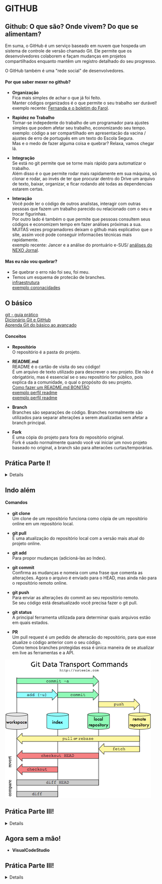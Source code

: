 # GITHUB

## Github: O que são? Onde vivem? Do que se alimentam?

Em suma, o GitHub é um serviço baseado em nuvem que hospeda um sistema de controle de versão chamado Git. Ele permite que os desenvolvedores colaborem e façam mudanças em projetos compartilhados enquanto mantêm um registro detalhado do seu progresso.


O GitHub também é uma "rede social" de desenvolvedores.

#### Por que saber mexer no github?
* <b>Organização</b><br>
Fica mais simples de achar o que já foi feito.<br>
Manter códigos organizados é o que permite o seu trabalho ser durável!<br>
exemplo recente: [Fernanda e o boletim do Farol](https://github.com/ImpulsoGov/internal_analysis/tree/master/weekly_analysis).<br>

* <b>Rapidez no Trabalho</b><br>
Tornar-se indepedente do trabalho de um programador para ajustes simples que podem afetar seu trabalho, economizando seu tempo.<br>
exemplo: código a ser compartilhado em apresentacão da vacina / ajustes de erro de português em um texto do Escola Segura.<br>
Mas e o medo de fazer alguma coisa e quebrar? Relaxa, vamos chegar lá.

* <b>Integração</b><br>
Se está no git permite que se torne mais rápido para automatizar o trabalho.<br>
Além disso é o que permite rodar mais rapidamente em sua máquina, só clonar e rodar, ao invés de ter que procurar dentro do Drive um arquivo de texto, baixar, organizar, e ficar rodando até todas as dependencias estarem certas.<br>

* <b>Interação</b><br>
Você pode ler o código de outros analistas, interagir com outras pessoas que fazem um trabalho parecido ou relacionado com o seu e trocar figurinhas.<br>
Por outro lado é também o que permite que pessoas consultem seus códigos e economizem tempo em fazer análises próximas a sua.<br>
MUITAS vezes programadores deixam o github mais explicativo que o site, assim você pode conseguir informacões técnicas mais rapidamente.<br>
exemplo recente: Jancer e a análise do prontuário e-SUS/ [análises do NEXO Jornal](https://github.com/Nexo-Dados/PoliticasPublicas).

#### Mas eu não vou quebrar?
* Se quebrar o erro não foi seu, foi meu.
* Temos um esquema de protecão de branches.<br>
[infraestrutura](https://docs.google.com/file/d/1aK_UkmuuKrqej9hUdhue71E4quunRIi0j1oB2wUu29Y/edit)<br>
[exemplo coronacidades](https://github.com/ImpulsoGov/coronacidades-datasource/settings/branches)<br>

## O básico

[git - guia prático](https://rogerdudler.github.io/git-guide/index.pt_BR.html)<br>
[Dicionário Git e GitHub](https://gist.github.com/victorsenam/8580499)<br>
[Aprenda Git do básico ao avançado](https://comandosgit.github.io/)

#### Conceitos

* <b>Repositório</b><br>
O repositório é a pasta do projeto.

* <b>README.md</b><br>
README é o cartão de visita do seu código! <br>
É um arquivo de texto utilizado para descrever o seu projeto. Ele não é obrigatório, mas é essencial se o seu repositório for público, pois explica da a comunidade, o qual o propósito do seu projeto.<br>
[Como fazer um README.md BONITÃO](https://medium.com/@raullesteves/github-como-fazer-um-readme-md-bonit%C3%A3o-c85c8f154f8)<br>
[exemplo perfil readme](https://github.com/ibrahimcesar)<br>
[exemplo perfil readme](https://github.com/gabriellearruda)

* <b>Branch</b><br>
Branches são separações de código. Branches normalmente são utilizados para separar alterações a serem atualizadas sem afetar a branch principal.

* <b>Fork</b><br>
É uma cópia do projeto para fora do repositório original.<br>
Fork é usado normalmente quando você vai iniciar um novo projeto baseado no original, a branch são para alteracões curtas/temporárias.


## Prática Parte I!
<details>
  <br>
  1. Crie uma branch nova nesse diretório com seu nome (ex: gabrielle) e coloque dentro seu arquivo README.

  2. Adione uma foto qualquer a sua pasta!

  3. Dê um fork nessa pasta (depois você pode excluir é só para aprender a fazer).
</details>


## Indo além

#### Comandos

* <b>git clone</b><br>
Um clone de um repositório funciona como cópia de um repositório online em um repositório local. 

* <b>git pull</b><br>
É uma atualização do repositório local com a versão mais atual do projeto online. 

* <b>git add</b><br>
Para propor mudanças (adicioná-las ao Index). 

* <b>git commit</b><br>
Confirma as mudanças e nomeia com uma frase que comenta as alterações. Agora o arquivo é enviado para o HEAD, mas ainda não para o repositório remoto online.

* <b>git push</b><br>
Para enviar as alterações do commit ao seu repositório remoto.<br>
Se seu código está desatualizado você precisa fazer o git pull.

* <b>git status</b><br>
A principal ferramenta utilizada para determinar quais arquivos estão em quais estados.

* <b>PR</b><br>
Um pull request é um pedido de alteracão do repositório, para que esse atualize o código anterior com o seu código.<br>
Como temos branches protegidas essa é única maneira de se atualizar em live as ferramentas e a API.<br>

<img src="git-trans.png">

## Prática Parte III!
<details>
  1. Crie um PR para atualizar a master com a sua branch.
</details>


## Agora sem a mão!

* <b>VisualCodeStudio</b><br>


## Prática Parte III!
<details>
  1. Clone o datasource no seu computador (vamos trabalhar com ele em breve!)
  2. .
</details>
